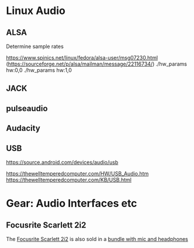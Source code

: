 # Linux Audio

## ALSA

Determine sample rates

https://www.spinics.net/linux/fedora/alsa-user/msg07230.html (https://sourceforge.net/p/alsa/mailman/message/22116734/)
./hw_params hw:0,0
./hw_params hw:1,0

## JACK

## pulseaudio

## Audacity


## USB

https://source.android.com/devices/audio/usb

https://thewelltemperedcomputer.com/HW/USB_Audio.htm
https://thewelltemperedcomputer.com/KB/USB.html


# Gear: Audio Interfaces etc

## Focusrite Scarlett 2i2

The 
[Focusrite Scarlett 2i2](https://focusrite.com/en/usb-audio-interface/scarlett/scarlett-2i2)
is also sold in a 
[bundle with mic and headphones](https://focusrite.com/de/usb-audio-interface/scarlett/scarlett-2i2-studio-0)
